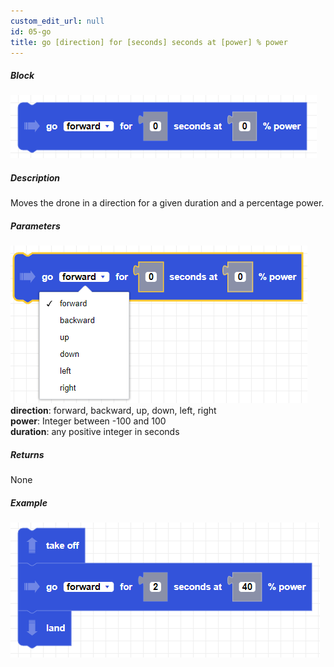 ```yaml
---
custom_edit_url: null
id: 05-go
title: go [direction] for [seconds] seconds at [power] % power
---
```


##### Block

![go power image](go_power.png)

##### Description
Moves the drone in a direction for a given duration and a percentage power.

##### Parameters
![go power params](go_power_params.png)
**direction**: forward, backward, up, down, left, right <br /> 
**power**: Integer between -100 and 100 <br /> 
**duration**: any positive integer in seconds

##### Returns

None

##### Example

![go power example](go_power_example.png)
